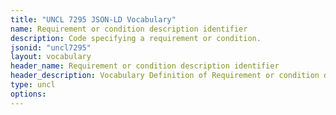 ```yaml
---
title: "UNCL 7295 JSON-LD Vocabulary"
name: Requirement or condition description identifier
description: Code specifying a requirement or condition.
jsonid: "uncl7295"
layout: vocabulary
header_name: Requirement or condition description identifier
header_description: Vocabulary Definition of Requirement or condition description identifier semantics in HTML format. JSON-LD format is available at [uncl7295.jsonld](/vocabulary/uncl7295.jsonld)
type: uncl
options:
---
```

